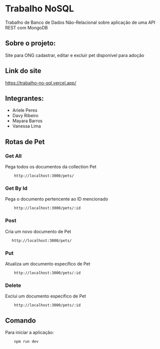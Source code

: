 # Trabalho NoSQL

Trabalho de Banco de Dados Não-Relacional sobre aplicação de uma API REST com MongoDB

## Sobre o projeto:

Site para ONG cadastrar, editar e excluir pet disponível para adoção

## Link do site

https://trabalho-no-sql.vercel.app/

## Integrantes:

- Ariele Peres
- Davy Ribeiro
- Mayara Barros
- Vanessa Lima

## Rotas de Pet

### Get All 

Pega todos os documentos da collection Pet 

``` 
    http://localhost:3000/pets/
```
### Get By Id

Pega o documento pertencente ao ID mencionado 

``` 
    http://localhost:3000/pets/:id
```

### Post

Cria um novo documento de Pet

``` 
   http://localhost:3000/pets/
```

### Put

Atualiza um documento específico de Pet

``` 
    http://localhost:3000/pets/:id
```

### Delete

Excluí um documento específico de Pet 

``` 
    http://localhost:3000/pets/:id
```


## Comando

Para iniciar a aplicação:

``` cmd
    npm run dev
```
